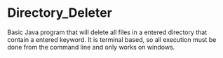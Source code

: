 # Directory_Deleter
Basic Java program that will delete all files in a entered directory that contain a entered keyword. 
It is terminal based, so all execution must be done from the command line and only works on windows.
